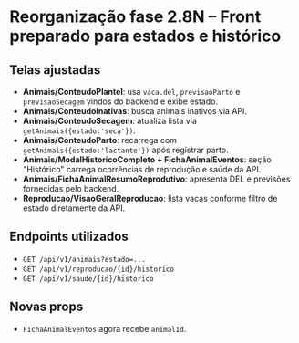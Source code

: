 # Reorganização fase 2.8N – Front preparado para estados e histórico

## Telas ajustadas
- **Animais/ConteudoPlantel**: usa `vaca.del`, `previsaoParto` e `previsaoSecagem` vindos do backend e exibe estado.
- **Animais/ConteudoInativas**: busca animais inativos via API.
- **Animais/ConteudoSecagem**: atualiza lista via `getAnimais({estado:'seca'})`.
- **Animais/ConteudoParto**: recarrega com `getAnimais({estado:'lactante'})` após registrar parto.
- **Animais/ModalHistoricoCompleto + FichaAnimalEventos**: seção "Histórico" carrega ocorrências de reprodução e saúde da API.
- **Animais/FichaAnimalResumoReprodutivo**: apresenta DEL e previsões fornecidas pelo backend.
- **Reproducao/VisaoGeralReproducao**: lista vacas conforme filtro de estado diretamente da API.

## Endpoints utilizados
- `GET /api/v1/animais?estado=...`
- `GET /api/v1/reproducao/{id}/historico`
- `GET /api/v1/saude/{id}/historico`

## Novas props
- `FichaAnimalEventos` agora recebe `animalId`.
